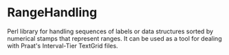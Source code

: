 # RangeHandling

Perl library for handling sequences of labels or data structures sorted by numerical stamps that represent ranges. It can be used as a tool for dealing with Praat's Interval-Tier TextGrid files.